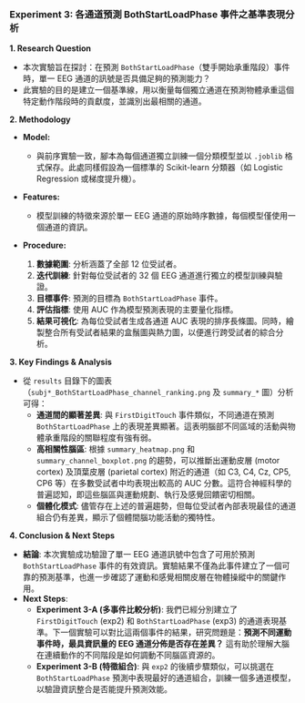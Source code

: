 ### **Experiment 3: 各通道預測 BothStartLoadPhase 事件之基準表現分析**

**1. Research Question**

*   本次實驗旨在探討：在預測 `BothStartLoadPhase`（雙手開始承重階段）事件時，單一 EEG 通道的訊號是否具備足夠的預測能力？
*   此實驗的目的是建立一個基準線，用以衡量每個獨立通道在預測物體承重這個特定動作階段時的貢獻度，並識別出最相關的通道。

**2. Methodology**

*   **Model:**
    *   與前序實驗一致，腳本為每個通道獨立訓練一個分類模型並以 `.joblib` 格式保存。此處同樣假設為一個標準的 Scikit-learn 分類器（如 Logistic Regression 或梯度提升機）。

*   **Features:**
    *   模型訓練的特徵來源於單一 EEG 通道的原始時序數據，每個模型僅使用一個通道的資訊。

*   **Procedure:**
    1.  **數據範圍**: 分析涵蓋了全部 12 位受試者。
    2.  **迭代訓練**: 針對每位受試者的 32 個 EEG 通道進行獨立的模型訓練與驗證。
    3.  **目標事件**: 預測的目標為 `BothStartLoadPhase` 事件。
    4.  **評估指標**: 使用 AUC 作為模型預測表現的主要量化指標。
    5.  **結果可視化**: 為每位受試者生成各通道 AUC 表現的排序長條圖。同時，繪製整合所有受試者結果的盒鬚圖與熱力圖，以便進行跨受試者的綜合分析。

**3. Key Findings & Analysis**

*   從 `results` 目錄下的圖表（`subj*_BothStartLoadPhase_channel_ranking.png` 及 `summary_*` 圖）分析可得：
    *   **通道間的顯著差異**: 與 `FirstDigitTouch` 事件類似，不同通道在預測 `BothStartLoadPhase` 上的表現差異顯著。這表明腦部不同區域的活動與物體承重階段的關聯程度有強有弱。
    *   **高相關性腦區**: 根據 `summary_heatmap.png` 和 `summary_channel_boxplot.png` 的趨勢，可以推斷出運動皮層 (motor cortex) 及頂葉皮層 (parietal cortex) 附近的通道（如 C3, C4, Cz, CP5, CP6 等）在多數受試者中均表現出較高的 AUC 分數。這符合神經科學的普遍認知，即這些腦區與運動規劃、執行及感覺回饋密切相關。
    *   **個體化模式**: 儘管存在上述的普遍趨勢，但每位受試者內部表現最佳的通道組合仍有差異，顯示了個體間腦功能活動的獨特性。

**4. Conclusion & Next Steps**

*   **結論**: 本次實驗成功驗證了單一 EEG 通道訊號中包含了可用於預測 `BothStartLoadPhase` 事件的有效資訊。實驗結果不僅為此事件建立了一個可靠的預測基準，也進一步確認了運動和感覺相關皮層在物體操縱中的關鍵作用。
*   **Next Steps**:
    *   **Experiment 3-A (多事件比較分析)**: 我們已經分別建立了 `FirstDigitTouch` (exp2) 和 `BothStartLoadPhase` (exp3) 的通道表現基準。下一個實驗可以對比這兩個事件的結果，研究問題是：**預測不同運動事件時，最具資訊量的 EEG 通道分佈是否存在差異？** 這有助於理解大腦在連續動作的不同階段是如何調動不同腦區資源的。
    *   **Experiment 3-B (特徵組合)**: 與 `exp2` 的後續步驟類似，可以挑選在 `BothStartLoadPhase` 預測中表現最好的通道組合，訓練一個多通道模型，以驗證資訊整合是否能提升預測效能。
